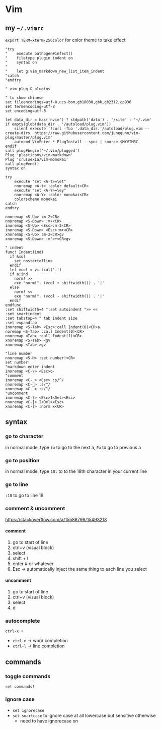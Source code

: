 # Vim

## my `~/.vimrc`
`export TERM=xterm-256color` for color theme to take effect

```vim
"try
"    execute pathogen#infect()
"    filetype plugin indent on
"    syntax on
"
"    let g:vim_markdown_new_list_item_indent
"catch
"endtry

" vim-plug & plugins

" to show chinese
set fileencodings=utf-8,ucs-bom,gb18030,gbk,gb2312,cp936
set termencoding=utf-8
set encoding=utf-8

let data_dir = has('nvim') ? stdpath('data') . '/site' : '~/.vim'
if empty(glob(data_dir . '/autoload/plug.vim'))
    silent execute '!curl -fLo '.data_dir.'/autoload/plug.vim --create-dirs  https://raw.githubusercontent.com/junegunn/vim-plug/master/plug.vim'
    autocmd VimEnter * PlugInstall --sync | source $MYVIMRC
endif
call plug#begin('~/.vim/plugged')
Plug 'plasticboy/vim-markdown'
Plug 'crusoexia/vim-monokai'
call plug#end()
syntax on

try
    execute "set <A-t>=\et"
    nnoremap <A-t> :color default<CR>
    execute "set <A-Y>=\ey"
    nnoremap <A-Y> :color monokai<CR>
    colorscheme monokai
catch
endtry

nnoremap <S-Up> :m-2<CR>
nnoremap <S-Down> :m+<CR>
inoremap <S-Up> <Esc>:m-2<CR>
inoremap <S-Down> <Esc>:m+<CR>
xnoremap <S-Up> :m-2<CR>gv
xnoremap <S-Down> :m'>+<CR>gv

" indent
func! Indent(ind)
  if &sol
    set nostartofline
  endif
  let vcol = virtcol('.')
  if a:ind
    norm! >>
    exe "norm!". (vcol + shiftwidth()) . '|'
  else
    norm! <<
    exe "norm!". (vcol - shiftwidth()) . '|'
  endif
endfunc
:set shiftwidth=4 ":set autoindent ">> <<
:set smartindent
:set tabstop=4 " tab indent size
:set expandtab
inoremap <S-Tab> <Esc>:call Indent(0)<CR>a
noremap <S-Tab> :call Indent(0)<CR>
nnoremap <Tab> :call Indent(1)<CR>
xnoremap <S-Tab> <gv
xnoremap <Tab> >gv

"line number
nnoremap <S-N> :set number!<CR>
set number!
"markdown enter indent
inoremap <C-\> <Esc>o-
"comment
inoremap <C-_> <Esc> :s/^/
nnoremap <C-_> :s/^/
xnoremap <C-_> :s/^/
"uncomment
inoremap <C-]> <Esc>I<Del><Esc>
nnoremap <C-]> I<Del><Esc>
xnoremap <C-]> :norm x<CR>
```

## syntax
### go to character
in normal mode, type `fa` to go to the next a, `Fa` to go to previous a

### go to position
in normal mode, type `18l` to to the 18th character in your current line

### go to line
`:18` to go to line 18

  
### comment & uncomment
https://stackoverflow.com/a/15588798/15493213

#### comment
1.  go to start of line
2.  ctrl+v (visual block)
3.  select
4.  shift + I
5.  enter # or whatever
6.  Esc → automatically inject the same thing to each line you select
    
#### uncomment
1.  go to start of line
2.  ctrl+v (visual block)
3.  select
4.  d

### autocomplete
`ctrl-x +`
- `ctrl-n` → word completion
- `ctrl-l` → line completion

## commands
### toggle commands
`set commands!`

### ignore case
- `set ignorecase`
- `set smartcase` to ignore case at all lowercase but sensitive otherwise
	- need to have ignorecase on
